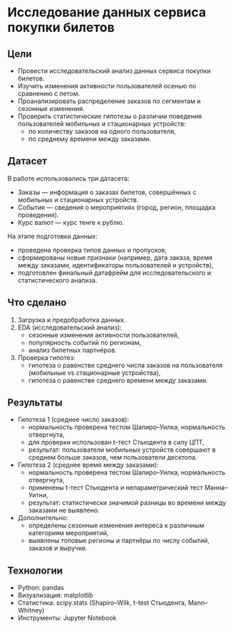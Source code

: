 # Исследование данных сервиса покупки билетов

## Цели

* Провести исследовательский анализ данных сервиса покупки билетов.
* Изучить изменения активности пользователей осенью по сравнению с летом.
* Проанализировать распределение заказов по сегментам и сезонные изменения.
* Проверить статистические гипотезы о различии поведения пользователей мобильных и стационарных устройств:
    * по количеству заказов на одного пользователя,
    * по среднему времени между заказами.

## Датасет

В работе использовались три датасета:
* Заказы — информация о заказах билетов, совершённых с мобильных и стационарных устройств.
* События — сведения о мероприятиях (город, регион, площадка проведения).
* Курс валют — курс тенге к рублю.

На этапе подготовки данных:
* проведена проверка типов данных и пропусков,
* сформированы новые признаки (например, дата заказа, время между заказами, идентификаторы пользователей и устройств),
* подготовлен финальный датафрейм для исследовательского и статистического анализа.

## Что сделано

1. Загрузка и предобработка данных.
2. EDA (исследовательский анализ):
    * сезонные изменения активности пользователей,
    * популярность событий по регионам,
    * анализ билетных партнёров.
3. Проверка гипотез:
    * гипотеза о равенстве среднего числа заказов на пользователя (мобильные vs стационарные устройства),
    * гипотеза о равенстве среднего времени между заказами.

## Результаты

* Гипотеза 1 (среднее число заказов):
    * нормальность проверена тестом Шапиро–Уилка, нормальность отвергнута,
    * для проверки использован t-тест Стьюдента в силу ЦПТ,
    * результат: пользователи мобильных устройств совершают в среднем больше заказов, чем пользователи десктопа.
* Гипотеза 2 (среднее время между заказами):
    * нормальность проверена тестом Шапиро–Уилка, нормальность отвергнута,
    * применены t-тест Стьюдента и непараметрический тест Манна–Уитни,
    * результат: статистически значимой разницы во времени между заказами не выявлено.
* Дополнительно:
    * определены сезонные изменения интереса к различным категориям мероприятий,
    * выявлены топовые регионы и партнёры по числу событий, заказов и выручке.

## Технологии

* Python: pandas
* Визуализация: matplotlib
* Статистика: scipy.stats (Shapiro–Wilk, t-test Стьюдента, Mann–Whitney)
* Инструменты: Jupyter Notebook